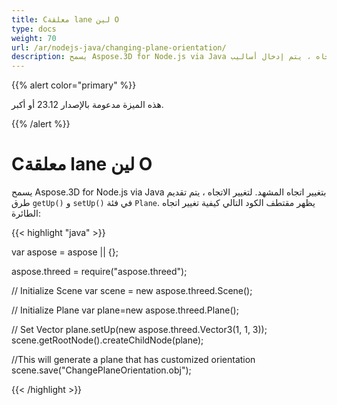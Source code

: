 ```yaml
---
title: Cمعلقة lane لين O
type: docs
weight: 70
url: /ar/nodejs-java/changing-plane-orientation/
description: يسمح Aspose.3D for Node.js via Java بتغيير اتجاه المشهد. من أجل تغيير الاتجاه ، يتم إدخال أساليب getUp() والإعداد () في فئة الطائرة.
---
```

{{% alert color="primary" %}} 

هذه الميزة مدعومة بالإصدار 23.12 أو أكبر.

{{% /alert %}} 

#  **Cمعلقة lane لين O**
يسمح Aspose.3D for Node.js via Java بتغيير اتجاه المشهد. لتغيير الاتجاه ، يتم تقديم طرق `getUp()` و `setUp()` في فئة `Plane`. يظهر مقتطف الكود التالي كيفية تغيير اتجاه الطائرة:

{{< highlight "java" >}}

var aspose = aspose || {};

aspose.threed = require("aspose.threed");

// Initialize Scene
var scene = new aspose.threed.Scene();

// Initialize Plane
var plane=new aspose.threed.Plane();

// Set Vector
plane.setUp(new aspose.threed.Vector3(1, 1, 3));
scene.getRootNode().createChildNode(plane);

//This will generate a plane that has customized orientation
scene.save("ChangePlaneOrientation.obj");

{{< /highlight >}}
